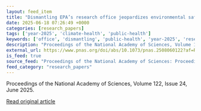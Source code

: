 ```yaml
---
layout: feed_item
title: "Dismantling EPA’s research office jeopardizes environmental safety, public health, and US competitiveness"
date: 2025-06-18 07:26:49 +0000
categories: [research_papers]
tags: ['year-2025', 'climate-health', 'public-health']
keywords: ['office', 'dismantling', 'public-health', 'year-2025', 'research', 'climate-health']
description: "Proceedings of the National Academy of Sciences, Volume 122, Issue 24, June 2025"
external_url: https://www.pnas.org/doi/abs/10.1073/pnas.2508060122?af=R
is_feed: true
source_feed: "Proceedings of the National Academy of Sciences: Proceedings of the National Academy of Sciences: Table of Contents"
feed_category: "research_papers"
---
```


Proceedings of the National Academy of Sciences, Volume 122, Issue 24, June 2025.

[Read original article](https://www.pnas.org/doi/abs/10.1073/pnas.2508060122?af=R)
